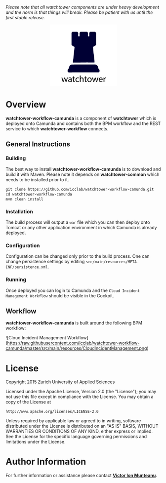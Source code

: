 *Please note that all watchtower components are under heavy development and the norm is that things will break. Please be patient with us until the first stable release.*

<div align="center">
	<img src="https://raw.githubusercontent.com/icclab/watchtower-common/master/watchtower.png" alt="Watchtower" title="Watchtower">
</div>

# Overview

**watchtower-workflow-camunda** is a component of **watchtower** which is deployed onto Camunda and contains both the BPM workflow and the REST service to which **watchtower-workflow** connects.

## General Instructions

### Building

The best way to install **watchtower-workflow-camunda** is to download and build it with Maven. Please note it depends on **watchtower-common** which needs to be installed prior to it.

```
git clone https://github.com/icclab/watchtower-workflow-camunda.git
cd watchtower-workflow-camunda
mvn clean install
```

### Installation

The build process will output a `war` file which you can then deploy onto Tomcat or any other application environment in which Camunda is already deployed.

### Configuration

Configuration can be changed only prior to the build process. One can change persistence settings by editing `src/main/resources/META-INF/persistence.xml`.

### Running

Once deployed you can login to Camunda and the `Cloud Incident Management Workflow` should be visible in the Cockpit.

## Workflow

**watchtower-workflow-camunda** is built around the following BPM workflow:

![Cloud Incident Management Workflow] (https://raw.githubusercontent.com/icclab/watchtower-workflow-camunda/master/src/main/resources/CloudIncidentManagement.png)

# License

Copyright 2015 Zurich University of Applied Sciences

Licensed under the Apache License, Version 2.0 (the "License");
you may not use this file except in compliance with the License.
You may obtain a copy of the License at

    http://www.apache.org/licenses/LICENSE-2.0
    
Unless required by applicable law or agreed to in writing, software
distributed under the License is distributed on an "AS IS" BASIS,
WITHOUT WARRANTIES OR CONDITIONS OF ANY KIND, either express or
implied.
See the License for the specific language governing permissions and
limitations under the License.

# Author Information

For further information or assistance please contact [**Victor Ion Munteanu**](https://github.com/nemros).
